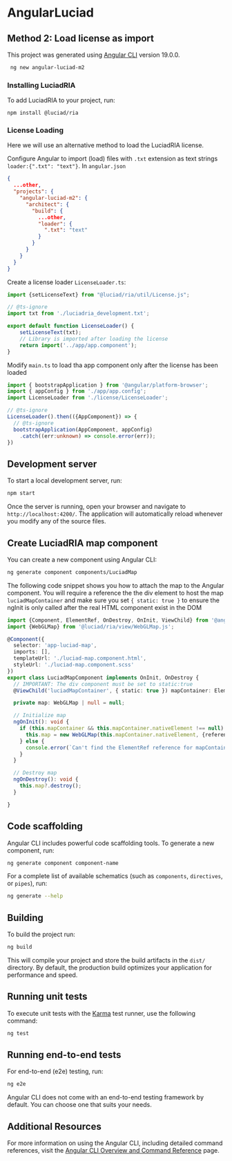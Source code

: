 # AngularLuciad
## Method 2: Load license as import

This project was generated using [Angular CLI](https://github.com/angular/angular-cli) version 19.0.0.
```html
 ng new angular-luciad-m2
```

### Installing LuciadRIA

To add LuciadRIA to your project, run:

```shell
npm install @luciad/ria
```

### License Loading

Here we will use an alternative method to load the LuciadRIA license.

Configure Angular to import (load) files with `.txt` extension  as text strings `loader:{".txt": "text"}`. In `angular.json`
```json
{
  ...other,
  "projects": {
    "angular-luciad-m2": {
      "architect": {
        "build": {
          ...other,
          "loader": {
            ".txt": "text"
          }
        }
      }
    }
  }
}
```
Create a license loader `LicenseLoader.ts`:
```Typescript
import {setLicenseText} from "@luciad/ria/util/License.js";

// @ts-ignore
import txt from './luciadria_development.txt';

export default function LicenseLoader() {
    setLicenseText(txt);
    // Library is imported after loading the license
    return import('../app/app.component');
}
```
Modify `main.ts` to load tha app component only after the license has been loaded
```Typescript
import { bootstrapApplication } from '@angular/platform-browser';
import { appConfig } from './app/app.config';
import LicenseLoader from './license/LicenseLoader';

// @ts-ignore
LicenseLoader().then(({AppComponent}) => {
  // @ts-ignore
  bootstrapApplication(AppComponent, appConfig)
    .catch((err:unknown) => console.error(err));
})

```

## Development server

To start a local development server, run:

```bash
npm start
```
Once the server is running, open your browser and navigate to `http://localhost:4200/`. The application will automatically reload whenever you modify any of the source files.

## Create LuciadRIA map component
You can create a new component using Angular CLI:
```bash
ng generate component components/LuciadMap
```
The following code snippet shows you how to attach the map to the Angular component.
You will require a reference the the div element to host the map `luciadMapContainer` and make sure you set `{ static: true }` to ensure the ngInit is only called after the real HTML component exist in the DOM
```Typescript
import {Component, ElementRef, OnDestroy, OnInit, ViewChild} from '@angular/core';
import {WebGLMap} from '@luciad/ria/view/WebGLMap.js';

@Component({
  selector: 'app-luciad-map',
  imports: [],
  templateUrl: './luciad-map.component.html',
  styleUrl: './luciad-map.component.scss'
})
export class LuciadMapComponent implements OnInit, OnDestroy {
  // IMPORTANT: The div component must be set to static:true
  @ViewChild('luciadMapContainer', { static: true }) mapContainer: ElementRef | null = null;

  private map: WebGLMap | null = null;

  // Initialize map
  ngOnInit(): void {
    if (this.mapContainer && this.mapContainer.nativeElement !== null) {
      this.map = new WebGLMap(this.mapContainer.nativeElement, {reference: "epsg:4978"});
    } else {
      console.error(`Can't find the ElementRef reference for mapContainer)`);
    }
  }

  // Destroy map
  ngOnDestroy(): void {
    this.map?.destroy();
  }

}
```
## Code scaffolding

Angular CLI includes powerful code scaffolding tools. To generate a new component, run:

```bash
ng generate component component-name
```

For a complete list of available schematics (such as `components`, `directives`, or `pipes`), run:

```bash
ng generate --help
```

## Building

To build the project run:

```bash
ng build
```

This will compile your project and store the build artifacts in the `dist/` directory. By default, the production build optimizes your application for performance and speed.

## Running unit tests

To execute unit tests with the [Karma](https://karma-runner.github.io) test runner, use the following command:

```bash
ng test
```

## Running end-to-end tests

For end-to-end (e2e) testing, run:

```bash
ng e2e
```

Angular CLI does not come with an end-to-end testing framework by default. You can choose one that suits your needs.

## Additional Resources

For more information on using the Angular CLI, including detailed command references, visit the [Angular CLI Overview and Command Reference](https://angular.dev/tools/cli) page.


